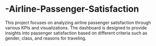 # -Airline-Passenger-Satisfaction
This project focuses on analyzing airline passenger satisfaction through various KPIs and visualizations. The dashboard is designed to provide insights into passenger satisfaction based on different criteria such as gender, class, and reasons for traveling.
